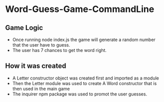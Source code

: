 # Word-Guess-Game-CommandLine

## Game Logic 
* Once running node index.js the game will generate a random number that the user have to guess.
* The user has 7 chances to get the word right. 

## How it was created 
* A Letter constructor object was created first and imported as a module
* Then the Letter module was used to create A Word constructor that is then used in the main game
* The inquirer npm package was used to promot the user guesses. 
